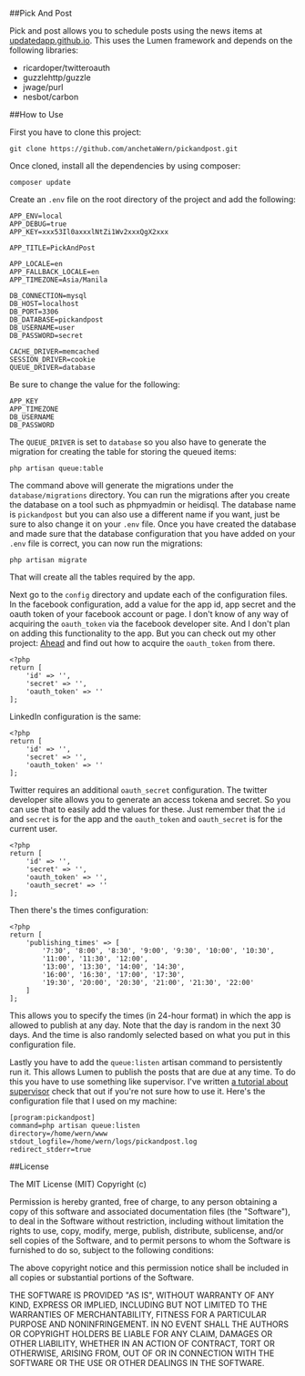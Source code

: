 ##Pick And Post

Pick and post allows you to schedule posts using the news items at [updatedapp.github.io](http://updatedapp.github.io/). This uses the Lumen framework and depends on the following libraries:

- ricardoper/twitteroauth
- guzzlehttp/guzzle
- jwage/purl
- nesbot/carbon

##How to Use

First you have to clone this project: 

```
git clone https://github.com/anchetaWern/pickandpost.git
```

Once cloned, install all the dependencies by using composer:

```
composer update
```

Create an `.env` file on the root directory of the project and add the following:

```
APP_ENV=local
APP_DEBUG=true
APP_KEY=xxx53Il0axxxlNtZi1Wv2xxxQgX2xxx

APP_TITLE=PickAndPost

APP_LOCALE=en
APP_FALLBACK_LOCALE=en
APP_TIMEZONE=Asia/Manila

DB_CONNECTION=mysql
DB_HOST=localhost
DB_PORT=3306
DB_DATABASE=pickandpost
DB_USERNAME=user
DB_PASSWORD=secret

CACHE_DRIVER=memcached
SESSION_DRIVER=cookie
QUEUE_DRIVER=database
```

Be sure to change the value for the following:

```
APP_KEY
APP_TIMEZONE
DB_USERNAME
DB_PASSWORD
```

The `QUEUE_DRIVER` is set to `database` so you also have to generate the migration for creating the table for storing the queued items:

```
php artisan queue:table
```

The command above will generate the migrations under the `database/migrations` directory. You can run the migrations after you create the database on a tool such as phpmyadmin or heidisql. The database name is `pickandpost` but you can also use a different name if you want, just be sure to also change it on your `.env` file. Once you have created the database and made sure that the database configuration that you have added on your `.env` file is correct, you can now run the migrations:

```
php artisan migrate
```

That will create all the tables required by the app.

Next go to the `config` directory and update each of the configuration files. In the facebook configuration, add a value for the app id, app secret and the oauth token of your facebook account or page. I don't know of any way of acquiring the `oauth_token` via the facebook developer site. And I don't plan on adding this functionality to the app. But you can check out my other project: [Ahead](http://github.com/anchetaWern/ahead) and find out how to acquire the `oauth_token` from there.

```
<?php
return [
    'id' => '',
    'secret' => '',
    'oauth_token' => ''
];
```

LinkedIn configuration is the same:

```
<?php
return [
    'id' => '',
    'secret' => '',
    'oauth_token' => ''
];
```

Twitter requires an additional `oauth_secret` configuration. The twitter developer site allows you to generate an access tokena and secret. So you can use that to easily add the values for these. Just remember that the `id` and `secret` is for the app and the `oauth_token` and `oauth_secret` is for the current user. 

```
<?php
return [
    'id' => '',
    'secret' => '',
    'oauth_token' => '',
    'oauth_secret' => ''
];
```

Then there's the times configuration:

```
<?php
return [
    'publishing_times' => [
        '7:30', '8:00', '8:30', '9:00', '9:30', '10:00', '10:30', 
        '11:00', '11:30', '12:00', 
        '13:00', '13:30', '14:00', '14:30',
        '16:00', '16:30', '17:00', '17:30',
        '19:30', '20:00', '20:30', '21:00', '21:30', '22:00'
    ]
];
```

This allows you to specify the times (in 24-hour format) in which the app is allowed to publish at any day. Note that the day is random in the next 30 days. And the time is also randomly selected based on what you put in this configuration file. 

Lastly you have to add the `queue:listen` artisan command to persistently run it. This allows Lumen to publish the posts that are due at any time. To do this you have to use something like supervisor. I've written [a tutorial about supervisor](http://wern-ancheta.com/blog/2014/08/15/getting-started-with-supervisor/) check that out if you're not sure how to use it. Here's the configuration file that I used on my machine:

```
[program:pickandpost]
command=php artisan queue:listen
directory=/home/wern/www
stdout_logfile=/home/wern/logs/pickandpost.log
redirect_stderr=true
```


##License

The MIT License (MIT) Copyright (c)

Permission is hereby granted, free of charge, to any person obtaining a copy of this software and associated documentation files (the "Software"), to deal in the Software without restriction, including without limitation the rights to use, copy, modify, merge, publish, distribute, sublicense, and/or sell copies of the Software, and to permit persons to whom the Software is furnished to do so, subject to the following conditions:

The above copyright notice and this permission notice shall be included in all copies or substantial portions of the Software.

THE SOFTWARE IS PROVIDED "AS IS", WITHOUT WARRANTY OF ANY KIND, EXPRESS OR IMPLIED, INCLUDING BUT NOT LIMITED TO THE WARRANTIES OF MERCHANTABILITY, FITNESS FOR A PARTICULAR PURPOSE AND NONINFRINGEMENT. IN NO EVENT SHALL THE AUTHORS OR COPYRIGHT HOLDERS BE LIABLE FOR ANY CLAIM, DAMAGES OR OTHER LIABILITY, WHETHER IN AN ACTION OF CONTRACT, TORT OR OTHERWISE, ARISING FROM, OUT OF OR IN CONNECTION WITH THE SOFTWARE OR THE USE OR OTHER DEALINGS IN THE SOFTWARE.